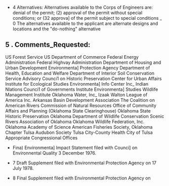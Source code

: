 - 4 Alternatives: Alternatives available to the Corps of Engineers are: denial of the permit; (2) approval of the permit without special conditions; or (32 approva] of the permit subject to special conditions \_ 0 The alternatives available to the applicant are alternate designs and Iocations and the "do-nothing" aIternative

## 5 . Comments\_Requested:

US Forest Service US Department of Commerce Federal Energy Administration Federal Highvay Administration Department of Housing and Urban Development Environmenta] Protection Agency Department of Health, Education and Welfare Department of Interior Soil Conservation Service Advisory Counci1 on Historic Preservation Center for Urban Affairs Institute for Ecological Studies Environmenta] Info Center Inc\_ Indian Nlations Counci1 of Governments Institute Environmenta] Studies Wildlife Management Institute Oklahoma Water, Inc\_ Izaak Walton League of America Inc. Arkansas Basin Development Association The Coalition on American Rivers Commission of Natural Resources Office of Community Affairs and Planning (Oklahoma State Clearinghouse) Oklahoma State Historic Preservation Oklahoma Department of Wildlife Conservation Scenic Rivers Association of Oklahoma OkIahoma WiIdlife Federation, Inc. Oklahoma Academy of Science American Fisheries Society, Oklahoma Chapter Tulsa Audubon Society Tulsa City-County Health City of Tulsa Appropriate Congressional Offices

- Fina) Environmenta] Impact Statement filed with Counci] on Environnental Quality 3 December 1976.
- 7 Draft Supplement filed with Environmental Protection Agency on 17 July 1978.

- 8 Final Supplement filed with Environmental Protection Agency on